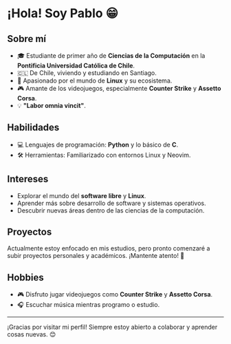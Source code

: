 # ¡Hola! Soy Pablo 😁

## Sobre mí

- 🎓 Estudiante de primer año de **Ciencias de la Computación** en la
  **Pontificia Universidad Católica de Chile**.
- 🇨🇱 De Chile, viviendo y estudiando en Santiago.
- 🐧 Apasionado por el mundo de **Linux** y su ecosistema.
- 🎮 Amante de los videojuegos, especialmente **Counter Strike** y **Assetto Corsa**.
- 💡 **"Labor omnia vincit"**.

## Habilidades

- 💻 Lenguajes de programación: **Python** y lo básico de **C**.
- 🛠️ Herramientas: Familiarizado con entornos Linux y Neovim.

## Intereses

- Explorar el mundo del **software libre** y **Linux**.
- Aprender más sobre desarrollo de software y sistemas operativos.
- Descubrir nuevas áreas dentro de las ciencias de la computación.

## Proyectos

Actualmente estoy enfocado en mis estudios, pero pronto comenzaré a subir
proyectos personales y académicos. ¡Mantente atento! 🚀

## Hobbies

- 🎮 Disfruto jugar videojuegos como **Counter Strike** y **Assetto Corsa**.
- 🎧 Escuchar música mientras programo o estudio.

---

¡Gracias por visitar mi perfil! Siempre estoy abierto a colaborar y aprender
cosas nuevas. 😊
